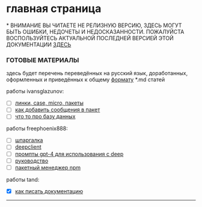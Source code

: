 # главная страница
\* ВНИМАНИЕ ВЫ ЧИТАЕТЕ НЕ РЕЛИЗНУЮ ВЕРСИЮ, ЗДЕСЬ МОГУТ БЫТЬ ОШИБКИ, НЕДОЧЕТЫ И НЕДОСКАЗАННОСТИ. ПОЖАЛУЙСТА ВОСПОЛЬЗУЙТЕСЬ АКТУАЛЬНОЙ ПОСЛЕДНЕЙ ВЕРСИЕЙ ЭТОЙ ДОКУМЕНТАЦИИ [ЗДЕСЬ](tand/realise.md)

### ГОТОВЫЕ МАТЕРИАЛЫ
здесь будет перечень переведённых на русский язык, доработанных, оформленных и приведённых к общему [формату](syntax.md) \*.md статей

работы ivansglazunov:
- [ ] [линки, case, micro, пакеты](notion-deep-documentation.md)
- [ ] [как добавить сообщения в пакет](ivansglazunov/deep-create-messaging-package.md)
- [ ] [что то про базу данных](ivansglazunov/deep-runkit.md)

работы freephoenix888:
- [ ] [шпаргалка](freephoenix888/cheatsheet.md)
- [ ] [deepclient](freephoenix888/deep-client.md)
- [ ] [промпты gpt-4 для использования с deep](freephoenix888/gpt4-prompts_to_use-deep.md)
- [ ] [руководство](freephoenix888/guide.md)
- [ ] [пакетный менеджер npm](freephoenix888/npm-packager.md)

работы tand:
- [x] [как писать документацию](tand/scheme.md)


---